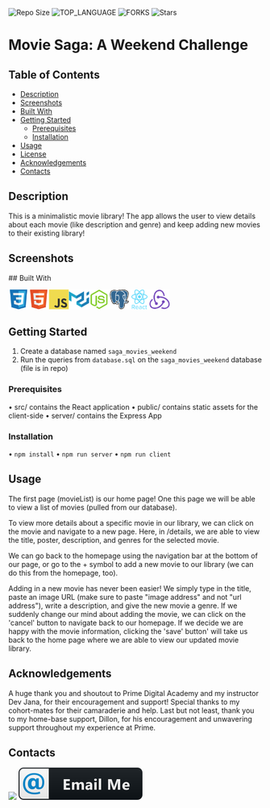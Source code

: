 ![Repo Size](https://img.shields.io/github/languages/code-size/ParansKay/weekend-movie-sagas.svg?style=for-the-badge) ![TOP_LANGUAGE](https://img.shields.io/github/languages/top/ParansKay/weekend-movie-sagas.svg?style=for-the-badge) ![FORKS](https://img.shields.io/github/forks/ParansKay/weekend-movie-sagas.svg?style=for-the-badge&social) ![Stars](https://img.shields.io/github/stars/ParansKay/weekend-movie-sagas.svg?style=for-the-badge)
    
# Movie Saga: A Weekend Challenge

## Table of Contents

- [Description](#description)
- [Screenshots](#screenshots)
- [Built With](#built-with)
- [Getting Started](#getting-started)
  - [Prerequisites](#prerequisites)
  - [Installation](#installation)
- [Usage](#usage)
- [License](#license)
- [Acknowledgements](#acknowledgements)
- [Contacts](#contacts)

## Description

This is a minimalistic movie library! The app allows the user to view details about each movie (like description and genre) and keep adding new movies to their existing library!

## Screenshots

<img src="" />## Built With

<a href="https://developer.mozilla.org/en-US/docs/Web/CSS"><img src="https://raw.githubusercontent.com/devicons/devicon/master/icons/css3/css3-original.svg" height="40px" width="40px" /></a><a href="https://developer.mozilla.org/en-US/docs/Web/HTML"><img src="https://raw.githubusercontent.com/devicons/devicon/master/icons/html5/html5-original.svg" height="40px" width="40px" /></a><a href="https://developer.mozilla.org/en-US/docs/Web/JavaScript"><img src="https://raw.githubusercontent.com/devicons/devicon/master/icons/javascript/javascript-original.svg" height="40px" width="40px" /></a><a href="https://material-ui.com/"><img src="https://raw.githubusercontent.com/devicons/devicon/master/icons/materialui/materialui-original.svg" height="40px" width="40px" /></a><a href="https://nodejs.org/en/"><img src="https://raw.githubusercontent.com/devicons/devicon/master/icons/nodejs/nodejs-original.svg" height="40px" width="40px" /></a><a href="https://www.postgresql.org/"><img src="https://raw.githubusercontent.com/devicons/devicon/master/icons/postgresql/postgresql-original.svg" height="40px" width="40px" /></a><a href="https://reactjs.org/"><img src="https://raw.githubusercontent.com/devicons/devicon/master/icons/react/react-original-wordmark.svg" height="40px" width="40px" /></a><a href="https://redux.js.org/"><img src="https://raw.githubusercontent.com/devicons/devicon/master/icons/redux/redux-original.svg" height="40px" width="40px" /></a>

## Getting Started

1. Create a database named `saga_movies_weekend`
2. Run the queries from `database.sql` on the `saga_movies_weekend` database (file is in repo)

### Prerequisites

• src/ contains the React application
• public/ contains static assets for the client-side
• server/ contains the Express App

### Installation

• `npm install`
• `npm run server`
• `npm run client`


## Usage

The first page (movieList) is our home page! One this page we will be able to view a list of movies (pulled from our database). 

To view more details about a specific movie in our library, we can click on the movie and navigate to a new page. Here, in /details, we are able to view the title, poster, description, and genres for the selected movie. 

We can go back to the homepage using the navigation bar at the bottom of our page, or go to the + symbol to add a new movie to our library (we can do this from the homepage, too).

Adding in a new movie has never been easier! We simply type in the title, paste an image URL (make sure to paste "image address" and not "url address"), write a description, and give the new movie a genre. If we suddenly change our mind about adding the movie, we can click on the 'cancel' button to navigate back to our homepage. If we decide we are happy with the movie information, clicking the 'save' button' will take us back to the home page where we are able to view our updated movie library. 


## Acknowledgements

A huge thank you and shoutout to Prime Digital Academy and my instructor Dev Jana, for their encouragement and support! Special thanks to my cohort-mates for their camaraderie and help. Last but not least, thank you to my home-base support, Dillon, for his encouragement and unwavering support throughout my experience at Prime.

## Contacts

<a href="https://www.linkedin.com/in/https://www.linkedin.com/in/paran-kashani/"><img src="https://img.shields.io/badge/LinkedIn-0077B5?style=for-the-badge&logo=linkedin&logoColor=white" /></a>  <a href="mailto:"><img src=https://raw.githubusercontent.com/johnturner4004/readme-generator/master/src/components/assets/images/email_me_button_icon_151852.svg /></a>